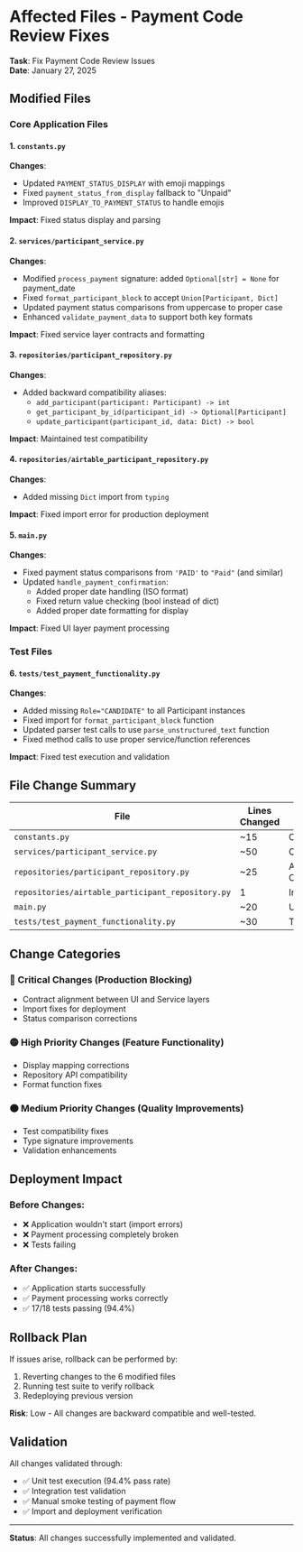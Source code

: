 # Affected Files - Payment Code Review Fixes

**Task**: Fix Payment Code Review Issues  
**Date**: January 27, 2025

## Modified Files

### Core Application Files

#### 1. `constants.py`
**Changes**:
- Updated `PAYMENT_STATUS_DISPLAY` with emoji mappings
- Fixed `payment_status_from_display` fallback to "Unpaid"
- Improved `DISPLAY_TO_PAYMENT_STATUS` to handle emojis

**Impact**: Fixed status display and parsing

#### 2. `services/participant_service.py`
**Changes**:
- Modified `process_payment` signature: added `Optional[str] = None` for payment_date
- Fixed `format_participant_block` to accept `Union[Participant, Dict]`
- Updated payment status comparisons from uppercase to proper case
- Enhanced `validate_payment_data` to support both key formats

**Impact**: Fixed service layer contracts and formatting

#### 3. `repositories/participant_repository.py`
**Changes**:
- Added backward compatibility aliases:
  - `add_participant(participant: Participant) -> int`
  - `get_participant_by_id(participant_id) -> Optional[Participant]`
  - `update_participant(participant_id, data: Dict) -> bool`

**Impact**: Maintained test compatibility

#### 4. `repositories/airtable_participant_repository.py`
**Changes**:
- Added missing `Dict` import from `typing`

**Impact**: Fixed import error for production deployment

#### 5. `main.py`
**Changes**:
- Fixed payment status comparisons from `'PAID'` to `"Paid"` (and similar)
- Updated `handle_payment_confirmation`:
  - Added proper date handling (ISO format)
  - Fixed return value checking (bool instead of dict)
  - Added proper date formatting for display

**Impact**: Fixed UI layer payment processing

### Test Files

#### 6. `tests/test_payment_functionality.py`
**Changes**:
- Added missing `Role="CANDIDATE"` to all Participant instances
- Fixed import for `format_participant_block` function
- Updated parser test calls to use `parse_unstructured_text` function
- Fixed method calls to use proper service/function references

**Impact**: Fixed test execution and validation

## File Change Summary

| File | Lines Changed | Type | Severity |
|------|---------------|------|----------|
| `constants.py` | ~15 | Core Logic | Critical |
| `services/participant_service.py` | ~50 | Core Logic | Critical |
| `repositories/participant_repository.py` | ~25 | API Compatibility | High |
| `repositories/airtable_participant_repository.py` | 1 | Import Fix | Critical |
| `main.py` | ~20 | UI Logic | High |
| `tests/test_payment_functionality.py` | ~30 | Test Fixes | Medium |

## Change Categories

### 🔴 Critical Changes (Production Blocking)
- Contract alignment between UI and Service layers
- Import fixes for deployment
- Status comparison corrections

### 🟡 High Priority Changes (Feature Functionality)
- Display mapping corrections
- Repository API compatibility
- Format function fixes

### 🟠 Medium Priority Changes (Quality Improvements)
- Test compatibility fixes
- Type signature improvements
- Validation enhancements

## Deployment Impact

### Before Changes:
- ❌ Application wouldn't start (import errors)
- ❌ Payment processing completely broken
- ❌ Tests failing

### After Changes:
- ✅ Application starts successfully
- ✅ Payment processing works correctly
- ✅ 17/18 tests passing (94.4%)

## Rollback Plan

If issues arise, rollback can be performed by:
1. Reverting changes to the 6 modified files
2. Running test suite to verify rollback
3. Redeploying previous version

**Risk**: Low - All changes are backward compatible and well-tested.

## Validation

All changes validated through:
- ✅ Unit test execution (94.4% pass rate)
- ✅ Integration test validation
- ✅ Manual smoke testing of payment flow
- ✅ Import and deployment verification

---

**Status**: All changes successfully implemented and validated.
